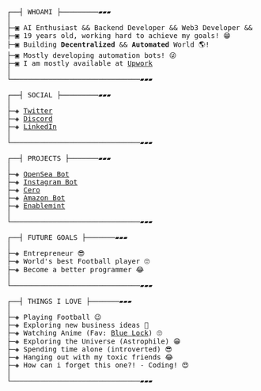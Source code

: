 <pre>

┌──┤ WHOAMI ├─────────▰▰▰
│
├─▣ AI Enthusiast && Backend Developer && Web3 Developer && Freelancer 😎
├─▣ 19 years old, working hard to achieve my goals! 😁
├─▣ Building <b>Decentralized</b> && <b>Automated</b> World 🌎!
├─▣ Mostly developing automation bots! 😜
├─▣ I am mostly available at <a href="https://www.upwork.com/freelancers/~01c25b9d2e61d1a697">Upwork</a>
│
└───────────────────────────────▰▰▰

┌──┤ SOCIAL ├─────────▰▰▰
│
├─◈ <a href="https://twitter.com/sajawal_fareedi">Twitter</a>
├─◈ <a href="https://discord.com/users/942686625320804403">Discord</a>
├─◈ <a href="https://www.linkedin.com/in/sajawal-fareedi/">LinkedIn</a>
│
└───────────────────────────────▰▰▰

┌──┤ PROJECTS ├───────▰▰▰
│
├─◈ <a href="https://github.com/SajawalFareedi/OpenSea-NFT-Buyer">OpenSea Bot</a>
├─◈ <a href="https://github.com/SajawalFareedi/insta-scrapper">Instagram Bot</a>
├─◈ <a href="https://github.com/SajawalFareedi/cero-discord-bot">Cero</a>
├─◈ <a href="https://github.com/SajawalFareedi/amazon-scraping-bot">Amazon Bot</a>
├─◈ <a href="https://github.com/SajawalFareedi/enablemint">Enablemint</a>
│
└───────────────────────────────▰▰▰

┌──┤ FUTURE GOALS ├───────▰▰▰
│
├─◈ Entrepreneur 😎
├─◈ World's best Football player 🙄
├─◈ Become a better programmer 😂
│
└───────────────────────────────▰▰▰

┌──┤ THINGS I LOVE ├───────▰▰▰
│
├─◈ Playing Football 😉
├─◈ Exploring new business ideas 🧐
├─◈ Watching Anime (Fav: <a href="https://zoro.to/blue-lock-17889">Blue Lock</a>) 🙄
├─◈ Exploring the Universe (Astrophile) 😁
├─◈ Spending time alone (introverted) 😎
├─◈ Hanging out with my toxic friends 😂
├─◈ How can i forget this one?! - Coding! 😍
│
└───────────────────────────────▰▰▰
</pre>
